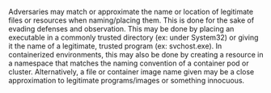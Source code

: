 Adversaries may match or approximate the name or location of legitimate files or resources when naming/placing them. This is done for the sake of evading defenses and observation. This may be done by placing an executable in a commonly trusted directory (ex: under System32) or giving it the name of a legitimate, trusted program (ex: svchost.exe). In containerized environments, this may also be done by creating a resource in a namespace that matches the naming convention of a container pod or cluster. Alternatively, a file or container image name given may be a close approximation to legitimate programs/images or something innocuous.